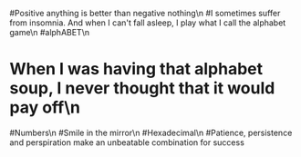 #Positive anything is better than negative nothing\n
#I sometimes suffer from insomnia. And when I can't fall asleep, I play what I call the alphabet game\n
#alphABET\n
# When I was having that alphabet soup, I never thought that it would pay off\n
#Numbers\n
#Smile in the mirror\n
#Hexadecimal\n
#Patience, persistence and perspiration make an unbeatable combination for success
